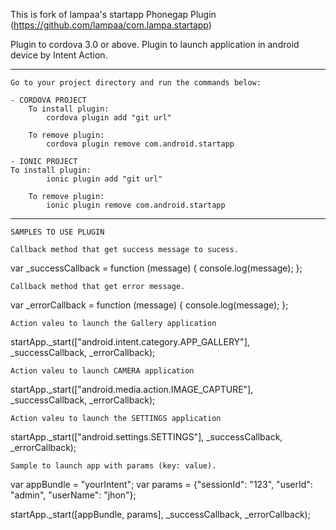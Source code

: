 This is fork of lampaa's startapp Phonegap Plugin (https://github.com/lampaa/com.lampa.startapp)

Plugin to cordova 3.0 or above. Plugin to launch application in android device by Intent Action.

***
	Go to your project directory and run the commands below:

	- CORDOVA PROJECT
		To install plugin:
			cordova plugin add "git url"

		To remove plugin:
			cordova plugin remove com.android.startapp

	- IONIC PROJECT
	To install plugin:
			ionic plugin add "git url"

		To remove plugin:
			ionic plugin remove com.android.startapp

***
	SAMPLES TO USE PLUGIN

	Callback method that get success message to sucess.

var _successCallback = function (message) {
	console.log(message);
};

	Callback method that get error message.

var _errorCallback = function (message) {
	console.log(message);
};

	Action valeu to launch the Gallery application

startApp._start(["android.intent.category.APP_GALLERY"], _successCallback, _errorCallback);

	Action valeu to launch CAMERA application

startApp._start(["android.media.action.IMAGE_CAPTURE"], _successCallback, _errorCallback);

	Action valeu to launch the SETTINGS application

startApp._start(["android.settings.SETTINGS"], _successCallback, _errorCallback);

	Sample to launch app with params (key: value).

var appBundle = "yourIntent";
var params = {"sessionId": "123", "userId": "admin", "userName": "jhon"};

startApp._start([appBundle, params], _successCallback, _errorCallback);

